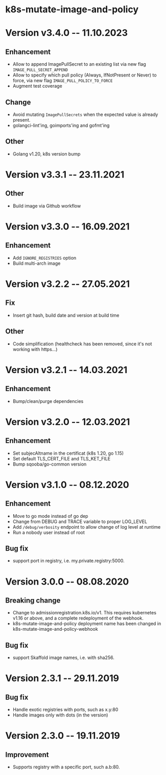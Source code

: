 k8s-mutate-image-and-policy
====

# Version v3.4.0 -- 11.10.2023

## Enhancement

- Allow to append ImagePullSecret to an existing list via new flag `IMAGE_PULL_SECRET_APPEND`
- Allow to specify which pull policy (Always, IfNotPresent or Never) to force, via new flag `IMAGE_PULL_POLICY_TO_FORCE`
- Augment test coverage

## Change

- Avoid mutating `ImagePullSecrets` when the expected value is already present.
- golangci-lint'ing, goimports'ing and gofmt'ing

## Other

- Golang v1.20, k8s version bump

# Version v3.3.1 -- 23.11.2021

## Other

- Build image via Github workflow

# Version v3.3.0 -- 16.09.2021

## Enhancement

- Add `IGNORE_REGISTRIES` option
- Build multi-arch image

# Version v3.2.2 -- 27.05.2021

## Fix

- Insert git hash, build date and version at build time

## Other

- Code simplification (healthcheck has been removed, since it's not working with https...)

# Version v3.2.1 -- 14.03.2021

## Enhancement

- Bump/clean/purge dependencies

# Version v3.2.0 -- 12.03.2021

## Enhancement

- Set subjecAltname in the certificat (k8s 1.20, go 1.15)
- Set default TLS_CERT_FILE and TLS_KET_FILE
- Bump sqooba/go-common version

# Version v3.1.0 -- 08.12.2020

## Enhancement

- Move to go mode instead of go dep
- Change from DEBUG and TRACE variable to proper LOG_LEVEL
- Add `/debug/verbosity` endpoint to allow change of log level at runtime
- Run a nobody user instead of root

## Bug fix

- support port in registry, i.e. my.private.registry:5000.

# Version 3.0.0 -- 08.08.2020

## Breaking change

- Change to admissionregistration.k8s.io/v1. This requires kubernetes v1.16 or above, and a complete redeployment of the webhook.
- k8s-mutate-image-and-policy deployment name has been changed in k8s-mutate-image-and-policy-webhook

## Bug fix

- support Skaffold image names, i.e. with sha256.

# Version 2.3.1 -- 29.11.2019

## Bug fix

- Handle exotic registries with ports, such as x.y:80
- Handle images only with dots (in the version)

# Version 2.3.0 -- 19.11.2019

## Improvement

- Supports registry with a specific port, such a.b:80. 
